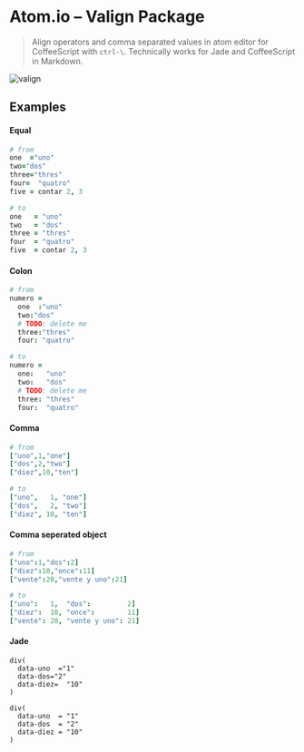 # Atom.io – Valign Package

> Align operators and comma separated values in atom editor for CoffeeScript with `ctrl-\`.
> Technically works for Jade and CoffeeScript in Markdown.

![valign](https://raw.github.com/chemoish/atom-valign/master/demo.gif)

## Examples

#### Equal

```coffeescript
# from
one  ="uno"
two="dos"
three="thres"
four=  "quatro"
five = contar 2, 3

# to
one   = "uno"
two   = "dos"
three = "thres"
four  = "quatro"
five  = contar 2, 3
```

#### Colon

```coffeescript
# from
numero =
  one  :"uno"
  two:"dos"
  # TODO: delete me
  three:"thres"
  four: "quatro"

# to
numero =
  one:   "uno"
  two:   "dos"
  # TODO: delete me
  three: "thres"
  four:  "quatro"
```

#### Comma

```coffeescript
# from
["uno",1,"one"]
["dos",2,"two"]
["diez",10,"ten"]

# to
["uno",   1, "one"]
["dos",   2, "two"]
["diez", 10, "ten"]
```

#### Comma seperated object

```coffeescript
# from
["uno":1,"dos":2]
["diez":10,"once":11]
["vente":20,"vente y uno":21]

# to
["uno":   1,  "dos":         2]
["diez":  10, "once":        11]
["vente": 20, "vente y uno": 21]
```

#### Jade

```jade
div(
  data-uno  ="1"
  data-dos="2"
  data-diez=  "10"
)

div(
  data-uno  = "1"
  data-dos  = "2"
  data-diez = "10"
)
```
####
